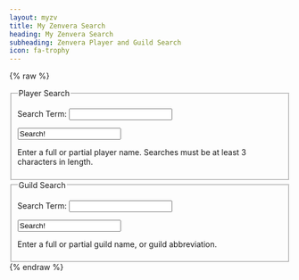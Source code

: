 ```yaml
---
layout: myzv
title: My Zenvera Search
heading: My Zenvera Search
subheading: Zenvera Player and Guild Search
icon: fa-trophy
---
```

{% raw %}
<div id="search"></div>

<fieldset>
<legend>Player Search</legend>
<form action="#" onsubmit="return PlayerSearch();">
<p><label for="term">Search Term: </label><input id="playerQ" type="text" name="playerQ" size="20"/></p><p><input onclick='PlayerSearch();' value="Search!"/></p>
<p>Enter a full or partial player name.  Searches must be at least 3 characters in length.</p>
</form>
</fieldset>
<fieldset>
<legend>Guild Search</legend>
<form action="#" onsubmit="return GuildSearch();">
<p><label for="term">Search Term: </label><input id="guildQ" type="text" name="guildQ" size="20"/></p><p><input onclick='GuildSearch();' value="Search!"/></p>
<p>Enter a full or partial guild name, or guild abbreviation.</p>
</form>
</fieldset>
<script>
    function PlayerSearch() { 
        $.get('https://myzv.herokuapp.com/player-search.php?term=' + $("#playerQ").val(), function( data ) { $( '#search' ).html( data ); }); return false;
    }
    function GuildSearch() { 
        $.get('https://myzv.herokuapp.com/guild-search.php?term=' + $("#guildQ").val(), function( data ) { $( '#search' ).html( data ); }); return false;
    }
</script>
{% endraw %}